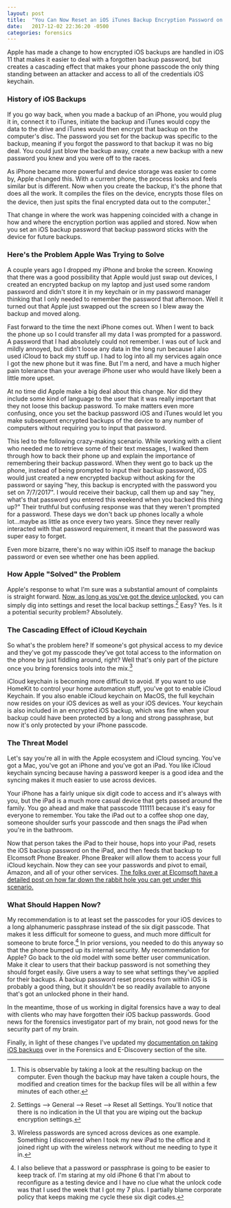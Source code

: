 ```yaml
---
layout: post
title:  "You Can Now Reset an iOS iTunes Backup Encryption Password on an iOS device and That's Not Necessarily a Good Thing"
date:   2017-12-02 22:36:20 -0500
categories: forensics  
---
```



Apple has made a change to how encrypted iOS backups are handled in iOS 11 that makes it easier to deal with a forgotten backup password, but creates a cascading effect that makes your phone passcode the only thing standing between an attacker and access to all of the credentials iOS keychain.<!--more--> 

### History of iOS Backups

If you go way back, when you made a backup of an iPhone, you would plug it in, connect it to iTunes, initiate the backup and iTunes would copy the data to the drive and iTunes would then encrypt that backup on the computer's disc. The password you set for the backup was specific to the backup, meaning if you forgot the password to that backup it was no big deal. You could just blow the backup away, create a new backup with a new password you knew and you were off to the races. 

As iPhone became more powerful and device storage was easier to come by, Apple changed this. With a current phone, the process looks and feels similar but is different. Now when you create the backup, it's the phone that does all the work. It compiles the files on the device, encrypts those files on the device, then just spits the final encrypted data out to the computer.[^1] 

That change in where the work was happening coincided with a change in how and where the encryption portion was applied and stored. Now when you set an iOS backup password that backup password sticks with the device for future backups. 

### Here's the Problem Apple Was Trying to Solve

A couple years ago I dropped my iPhone and broke the screen. Knowing that there was a good possibility that Apple would just swap out devices, I created an encrypted backup on my laptop and just used some random password and didn't store it in my keychain or in my password manager thinking that I only needed to remember the password that afternoon. Well it turned out that Apple just swapped out the screen so I blew away the backup and moved along. 

Fast forward to the time the next iPhone comes out. When I went to back the phone up so I could transfer all my data I was prompted for a password. A password that I had absolutely could not remember. I was out of luck and mildly annoyed, but didn't loose any data in the long run because I also used iCloud to back my stuff up. I had to log into all my services again once I got the new phone but it was fine. But I'm a nerd, and have a much higher pain tolerance than your average iPhone user who would have likely been a little more upset. 

At no time did Apple make a big deal about this change. Nor did they include some kind of language to the user that it was really important that they not loose this backup password. To make matters even more confusing, once you set the backup password iOS and iTunes would let you make subsequent encrypted backups of the device to any number of computers without requiring you to input that password. 

This led to the following crazy-making scenario. While working with a client who needed me to retrieve some of their text messages, I walked them through how to back their phone up and explain the importance of remembering their backup password. When they went go to back up the phone, instead of being prompted to input their backup password, iOS would just created a new encrypted backup without asking for the password or saying "hey, this backup is encrypted with the password you set on 7/7/2017". I would receive their backup, call them up and say "hey, what's that password you entered this weekend when you backed this thing up?" Their truthful but confusing response was that they weren't prompted for a password. These days we don't back up phones locally a whole lot...maybe as little as once every two years. Since they never really interacted with that password requirement, it meant that the password was super easy to forget. 

Even more bizarre, there's no way within iOS itself to manage the backup password or even see whether one has been applied. 

### How Apple "Solved" the Problem

Apple's response to what I'm sure was a substantial amount of complaints is straight forward. [Now, as long as you've got the device unlocked][apple], you can simply dig into settings and reset the local backup settings.[^2] Easy? Yes. Is it a potential security problem? Absolutely. 

### The Cascading Effect of iCloud Keychain

So what's the problem here? If someone's got physical access to my device and they've got my passcode they've got total access to the information on the phone by just fiddling around, right? Well that's only part of the picture once you bring forensics tools into the mix.[^3] 

iCloud keychain is becoming more difficult to avoid. If you want to use HomeKit to control your home automation stuff, you've got to enable iCloud Keychain. If you also enable iCloud keychain on MacOS, the full keychain now resides on your iOS devices as well as your iOS devices. Your keychain is also included in an encrypted iOS backup, which was fine when your backup could have been protected by a long and strong passphrase, but now it's only protected by your iPhone passcode.  

### The Threat Model

Let's say you're all in with the Apple ecosystem and iCloud syncing. You've got a Mac, you've got an iPhone and you've got an iPad. You like iCloud keychain syncing because having a password keeper is a good idea and the syncing makes it much easier to use across devices. 

Your iPhone has a fairly unique six digit code to access and it's always with you, but the iPad is a much more casual device that gets passed around the family. You go ahead and make that passcode 111111 because it's easy for everyone to remember. You take the iPad out to a coffee shop one day, someone shoulder surfs your passcode and then snags the iPad when you're in the bathroom.

Now that person takes the iPad to their house, hops into your iPad, resets the iOS backup password on the iPad, and then feeds that backup to Elcomsoft Phone Breaker. Phone Breaker will allow them to access your full iCloud keychain. Now they can see your passwords and pivot to email, Amazon, and all of your other services. [The folks over at Elcomsoft have a detailed post on how far down the rabbit hole you can get under this scenario.][elcomsoft]

### What Should Happen Now?

My recommendation is to at least set the passcodes for your iOS devices to a long alphanumeric passphrase instead of the six digit passcode. That makes it less difficult for someone to guess, and much more difficult for someone to brute force.[^4] In prior versions, you needed to do this anyway so that the phone bumped up its internal security. My recommendation for Apple? Go back to the old model with some better user communication. Make it clear to users that their backup password is not something they should forget easily. Give users a way to see what settings they've applied for their backups. A backup password reset process from within iOS is probably a good thing, but it shouldn't be so readily available to anyone that's got an unlocked phone in their hand. 

In the meantime, those of us working in digital forensics have a way to deal with clients who may have forgotten their iOS backup passwords. Good news for the forensics investigator part of my brain, not good news for the security part of my brain. 

Finally, in light of these changes I've updated my [documentation on taking iOS backups][john-benson] over in the Forensics and E-Discovery section of the site. 

[^1]: This is observable by taking a look at the resulting backup on the computer. Even though the backup may have taken a couple hours, the modified and creation times for the backup files will be all within a few minutes of each other.

[^2]: Settings --> General --> Reset --> Reset all Settings. You'll notice that there is no indication in the UI that you are wiping out the backup encryption settings. 

[^3]: Wireless passwords are synced across devices as one example. Something I discovered when I took my new iPad to the office and it joined right up with the wireless network without me needing to type it in. 


[^4]: I also believe that a password or passphrase is going to be easier to keep track of. I'm staring at my old iPhone 6 that I'm about to reconfigure as a testing device and I have no clue what the unlock code was that I used the week that I got my 7 plus. I partially blame corporate policy that keeps making me cycle these six digit codes. 



[apple]: https://support.apple.com/en-us/HT205220#help
[john-benson]: https://john-benson.com/forensics-fundamentals-extracting-text-messages-and-other-data-from-an-iphone/
[elcomsoft]: https://blog.elcomsoft.com/2017/11/ios-11-horror-story-the-rise-and-fall-of-ios-security/